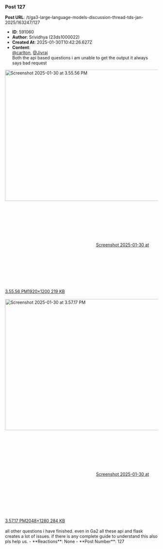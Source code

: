 ### Post 127
**Post URL**: /t/ga3-large-language-models-discussion-thread-tds-jan-2025/163247/127
- **ID**: 591060
- **Author**: Srividhya (23ds1000022)
- **Created At**: 2025-01-30T10:42:26.627Z
- **Content**:  
  <a class="mention" href="/u/carlton">@carlton</a>, <a class="mention" href="/u/jivraj">@Jivraj</a><br>
Both the api based questions i am unable to get the output it always says bad request<br>
<div class="lightbox-wrapper"><a class="lightbox" href="https://europe1.discourse-cdn.com/flex013/uploads/iitm/original/3X/a/2/a2d87d7048eea2c5fb6527a5809ac1933296831b.jpeg" data-download-href="/uploads/short-url/neBb1NrTfXruADuSrtrSuXa6aP9.jpeg?dl=1" title="Screenshot 2025-01-30 at 3.55.56 PM" rel="noopener nofollow ugc"><img src="https://europe1.discourse-cdn.com/flex013/uploads/iitm/optimized/3X/a/2/a2d87d7048eea2c5fb6527a5809ac1933296831b_2_690x431.jpeg" alt="Screenshot 2025-01-30 at 3.55.56 PM" data-base62-sha1="neBb1NrTfXruADuSrtrSuXa6aP9" width="690" height="431" srcset="https://europe1.discourse-cdn.com/flex013/uploads/iitm/optimized/3X/a/2/a2d87d7048eea2c5fb6527a5809ac1933296831b_2_690x431.jpeg, https://europe1.discourse-cdn.com/flex013/uploads/iitm/optimized/3X/a/2/a2d87d7048eea2c5fb6527a5809ac1933296831b_2_1035x646.jpeg 1.5x, https://europe1.discourse-cdn.com/flex013/uploads/iitm/optimized/3X/a/2/a2d87d7048eea2c5fb6527a5809ac1933296831b_2_1380x862.jpeg 2x" data-dominant-color="EFF0F1"><div class="meta"><svg class="fa d-icon d-icon-far-image svg-icon" aria-hidden="true"><use href="#far-image"></use></svg><span class="filename">Screenshot 2025-01-30 at 3.55.56 PM</span><span class="informations">1920×1200 219 KB</span><svg class="fa d-icon d-icon-discourse-expand svg-icon" aria-hidden="true"><use href="#discourse-expand"></use></svg></div></a></div><br>
<div class="lightbox-wrapper"><a class="lightbox" href="https://europe1.discourse-cdn.com/flex013/uploads/iitm/original/3X/a/5/a5199d9f6c6e3733ee20568d5c787a40cad041f8.png" data-download-href="/uploads/short-url/nyxFayPyJSDzPwCnrykGS2l69Li.png?dl=1" title="Screenshot 2025-01-30 at 3.57.17 PM" rel="noopener nofollow ugc"><img src="https://europe1.discourse-cdn.com/flex013/uploads/iitm/optimized/3X/a/5/a5199d9f6c6e3733ee20568d5c787a40cad041f8_2_690x431.png" alt="Screenshot 2025-01-30 at 3.57.17 PM" data-base62-sha1="nyxFayPyJSDzPwCnrykGS2l69Li" width="690" height="431" srcset="https://europe1.discourse-cdn.com/flex013/uploads/iitm/optimized/3X/a/5/a5199d9f6c6e3733ee20568d5c787a40cad041f8_2_690x431.png, https://europe1.discourse-cdn.com/flex013/uploads/iitm/optimized/3X/a/5/a5199d9f6c6e3733ee20568d5c787a40cad041f8_2_1035x646.png 1.5x, https://europe1.discourse-cdn.com/flex013/uploads/iitm/optimized/3X/a/5/a5199d9f6c6e3733ee20568d5c787a40cad041f8_2_1380x862.png 2x" data-dominant-color="2A3131"><div class="meta"><svg class="fa d-icon d-icon-far-image svg-icon" aria-hidden="true"><use href="#far-image"></use></svg><span class="filename">Screenshot 2025-01-30 at 3.57.17 PM</span><span class="informations">2048×1280 284 KB</span><svg class="fa d-icon d-icon-discourse-expand svg-icon" aria-hidden="true"><use href="#discourse-expand"></use></svg></div></a></div><br>
all other questions i have finished. even in Ga2 all these api and flask creates a lot of issues. if there is any complete guide to understand this also pls help us.
- **Reactions**: None
- **Post Number**: 127

